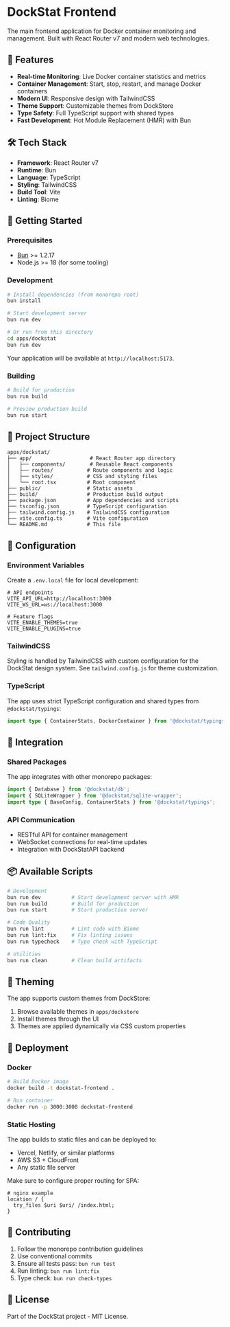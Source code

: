 # DockStat Frontend

The main frontend application for Docker container monitoring and management. Built with React Router v7 and modern web technologies.

## 🚀 Features

- **Real-time Monitoring**: Live Docker container statistics and metrics
- **Container Management**: Start, stop, restart, and manage Docker containers
- **Modern UI**: Responsive design with TailwindCSS
- **Theme Support**: Customizable themes from DockStore
- **Type Safety**: Full TypeScript support with shared types
- **Fast Development**: Hot Module Replacement (HMR) with Bun

## 🛠️ Tech Stack

- **Framework**: React Router v7
- **Runtime**: Bun
- **Language**: TypeScript
- **Styling**: TailwindCSS
- **Build Tool**: Vite
- **Linting**: Biome

## 🏁 Getting Started

### Prerequisites

- [Bun](https://bun.sh/) >= 1.2.17
- Node.js >= 18 (for some tooling)

### Development

```bash
# Install dependencies (from monorepo root)
bun install

# Start development server
bun run dev

# Or run from this directory
cd apps/dockstat
bun run dev
```

Your application will be available at `http://localhost:5173`.

### Building

```bash
# Build for production
bun run build

# Preview production build
bun run start
```

## 📁 Project Structure

```
apps/dockstat/
├── app/                   # React Router app directory
│   ├── components/        # Reusable React components
│   ├── routes/           # Route components and logic
│   ├── styles/           # CSS and styling files
│   └── root.tsx          # Root component
├── public/               # Static assets
├── build/                # Production build output
├── package.json          # App dependencies and scripts
├── tsconfig.json         # TypeScript configuration
├── tailwind.config.js    # TailwindCSS configuration
├── vite.config.ts        # Vite configuration
└── README.md             # This file
```

## 🔧 Configuration

### Environment Variables

Create a `.env.local` file for local development:

```env
# API endpoints
VITE_API_URL=http://localhost:3000
VITE_WS_URL=ws://localhost:3000

# Feature flags
VITE_ENABLE_THEMES=true
VITE_ENABLE_PLUGINS=true
```

### TailwindCSS

Styling is handled by TailwindCSS with custom configuration for the DockStat design system. See `tailwind.config.js` for theme customization.

### TypeScript

The app uses strict TypeScript configuration and shared types from `@dockstat/typings`:

```typescript
import type { ContainerStats, DockerContainer } from '@dockstat/typings';
```

## 🔌 Integration

### Shared Packages

The app integrates with other monorepo packages:

```typescript
import { Database } from '@dockstat/db';
import { SQLiteWrapper } from '@dockstat/sqlite-wrapper';
import type { BaseConfig, ContainerStats } from '@dockstat/typings';
```

### API Communication

- RESTful API for container management
- WebSocket connections for real-time updates
- Integration with DockStatAPI backend

## 📦 Available Scripts

```bash
# Development
bun run dev          # Start development server with HMR
bun run build        # Build for production
bun run start        # Start production server

# Code Quality
bun run lint         # Lint code with Biome
bun run lint:fix     # Fix linting issues
bun run typecheck    # Type check with TypeScript

# Utilities
bun run clean        # Clean build artifacts
```

## 🎨 Theming

The app supports custom themes from DockStore:

1. Browse available themes in `apps/dockstore`
2. Install themes through the UI
3. Themes are applied dynamically via CSS custom properties

## 🚀 Deployment

### Docker

```bash
# Build Docker image
docker build -t dockstat-frontend .

# Run container
docker run -p 3000:3000 dockstat-frontend
```

### Static Hosting

The app builds to static files and can be deployed to:

- Vercel, Netlify, or similar platforms
- AWS S3 + CloudFront
- Any static file server

Make sure to configure proper routing for SPA:

```nginx
# nginx example
location / {
  try_files $uri $uri/ /index.html;
}
```

## 🤝 Contributing

1. Follow the monorepo contribution guidelines
2. Use conventional commits
3. Ensure all tests pass: `bun run test`
4. Run linting: `bun run lint:fix`
5. Type check: `bun run check-types`

## 📄 License

Part of the DockStat project - MIT License.

